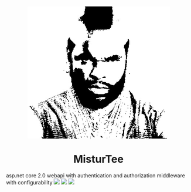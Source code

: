 <img src="https://raw.githubusercontent.com/abdulbeard/aspnet-core-webapi-auth-middleware/master/icon.jpg" style="display:block; margin: 0 auto;"></img>
<h1 style="text-align:center">MisturTee</h1>
asp.net core 2.0 webapi with authentication and authorization middleware with configurability

<img src=".\Reports\badge_linecoverage.svg" />
<img src=".\Reports\badge_combined.svg">
<img src=".\Reports\branchcoverage.svg">
